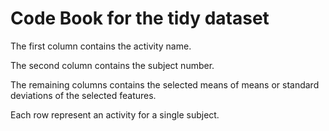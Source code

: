 # Code Book for the tidy dataset

The first column contains the activity name.

The second column contains the subject number.

The remaining columns contains the selected means of means or standard deviations of the selected features.


Each row represent an activity for a single subject. 
